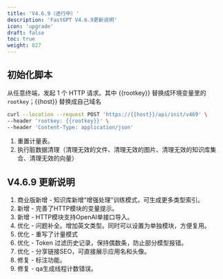 ```yaml
---
title: 'V4.6.9（进行中）'
description: 'FastGPT V4.6.9更新说明'
icon: 'upgrade'
draft: false
toc: true
weight: 827
---
```


## 初始化脚本

从任意终端，发起 1 个 HTTP 请求。其中 {{rootkey}} 替换成环境变量里的 `rootkey`；{{host}} 替换成自己域名

```bash
curl --location --request POST 'https://{{host}}/api/init/v469' \
--header 'rootkey: {{rootkey}}' \
--header 'Content-Type: application/json'
```

1. 重置计量表。
2. 执行脏数据清理（清理无效的文件、清理无效的图片、清理无效的知识库集合、清理无效的向量）


## V4.6.9 更新说明

1. 商业版新增 - 知识库新增“增强处理”训练模式，可生成更多类型索引。
2. 新增 - 完善了HTTP模块的变量提示。
3. 新增 - HTTP模块支持OpenAI单接口导入。
4. 优化 - 问题补全。增加英文类型。同时可以设置为单独模块，方便复用。
5. 优化 - 重写了计量模式
6. 优化 - Token 过滤历史记录，保持偶数条，防止部分模型报错。
7. 优化 - 分享链接SEO，可直接展示应用名和头像。
8. 修复 - 标注功能。
9. 修复 - qa生成线程计数错误。

